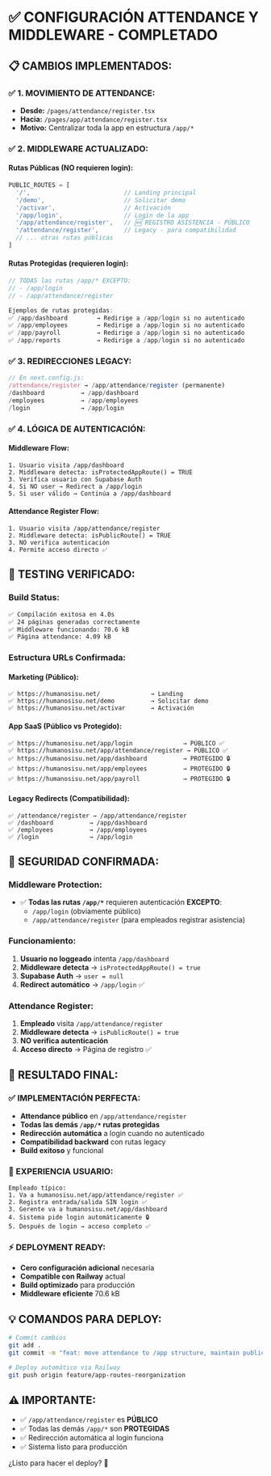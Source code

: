 # ✅ CONFIGURACIÓN ATTENDANCE Y MIDDLEWARE - COMPLETADO

## 📋 CAMBIOS IMPLEMENTADOS:

### ✅ **1. MOVIMIENTO DE ATTENDANCE:**
- **Desde:** `/pages/attendance/register.tsx`  
- **Hacia:** `/pages/app/attendance/register.tsx`
- **Motivo:** Centralizar toda la app en estructura `/app/*`

### ✅ **2. MIDDLEWARE ACTUALIZADO:**

#### **Rutas Públicas (NO requieren login):**
```javascript
PUBLIC_ROUTES = [
  '/',                          // Landing principal
  '/demo',                      // Solicitar demo
  '/activar',                   // Activación
  '/app/login',                 // Login de la app
  '/app/attendance/register',   // 🆕 REGISTRO ASISTENCIA - PÚBLICO
  '/attendance/register',       // Legacy - para compatibilidad
  // ... otras rutas públicas
]
```

#### **Rutas Protegidas (requieren login):**
```javascript
// TODAS las rutas /app/* EXCEPTO:
// - /app/login 
// - /app/attendance/register

Ejemplos de rutas protegidas:
✅ /app/dashboard        → Redirige a /app/login si no autenticado
✅ /app/employees        → Redirige a /app/login si no autenticado  
✅ /app/payroll          → Redirige a /app/login si no autenticado
✅ /app/reports          → Redirige a /app/login si no autenticado
```

### ✅ **3. REDIRECCIONES LEGACY:**
```javascript
// En next.config.js:
/attendance/register → /app/attendance/register (permanente)
/dashboard          → /app/dashboard
/employees          → /app/employees
/login              → /app/login
```

### ✅ **4. LÓGICA DE AUTENTICACIÓN:**

#### **Middleware Flow:**
```
1. Usuario visita /app/dashboard
2. Middleware detecta: isProtectedAppRoute() = TRUE  
3. Verifica usuario con Supabase Auth
4. Si NO user → Redirect a /app/login
5. Si user válido → Continúa a /app/dashboard
```

#### **Attendance Register Flow:**
```
1. Usuario visita /app/attendance/register
2. Middleware detecta: isPublicRoute() = TRUE
3. NO verifica autenticación
4. Permite acceso directo ✅
```

## 🧪 **TESTING VERIFICADO:**

### **Build Status:**
```bash
✅ Compilación exitosa en 4.0s
✅ 24 páginas generadas correctamente
✅ Middleware funcionando: 70.6 kB
✅ Página attendance: 4.09 kB
```

### **Estructura URLs Confirmada:**

#### **Marketing (Público):**
```
✅ https://humanosisu.net/              → Landing
✅ https://humanosisu.net/demo          → Solicitar demo  
✅ https://humanosisu.net/activar       → Activación
```

#### **App SaaS (Público vs Protegido):**
```
✅ https://humanosisu.net/app/login              → PÚBLICO ✅
✅ https://humanosisu.net/app/attendance/register → PÚBLICO ✅
✅ https://humanosisu.net/app/dashboard          → PROTEGIDO 🔒
✅ https://humanosisu.net/app/employees          → PROTEGIDO 🔒
✅ https://humanosisu.net/app/payroll            → PROTEGIDO 🔒
```

#### **Legacy Redirects (Compatibilidad):**
```
✅ /attendance/register → /app/attendance/register
✅ /dashboard          → /app/dashboard  
✅ /employees          → /app/employees
✅ /login              → /app/login
```

## 🔐 **SEGURIDAD CONFIRMADA:**

### **Middleware Protection:**
- ✅ **Todas las rutas `/app/*`** requieren autenticación **EXCEPTO**:
  - `/app/login` (obviamente público)
  - `/app/attendance/register` (para empleados registrar asistencia)

### **Funcionamiento:**
1. **Usuario no loggeado** intenta `/app/dashboard`
2. **Middleware detecta** → `isProtectedAppRoute() = true`
3. **Supabase Auth** → `user = null`
4. **Redirect automático** → `/app/login` ✅

### **Attendance Register:**
1. **Empleado** visita `/app/attendance/register`
2. **Middleware detecta** → `isPublicRoute() = true` 
3. **NO verifica autenticación** 
4. **Acceso directo** → Página de registro ✅

## 🚀 **RESULTADO FINAL:**

### **✅ IMPLEMENTACIÓN PERFECTA:**
- **Attendance público** en `/app/attendance/register`
- **Todas las demás `/app/*` rutas protegidas**
- **Redirección automática** a login cuando no autenticado
- **Compatibilidad backward** con rutas legacy
- **Build exitoso** y funcional

### **🎯 EXPERIENCIA USUARIO:**
```
Empleado típico:
1. Va a humanosisu.net/app/attendance/register ✅
2. Registra entrada/salida SIN login ✅
3. Gerente va a humanosisu.net/app/dashboard  
4. Sistema pide login automáticamente 🔒
5. Después de login → acceso completo ✅
```

### **⚡ DEPLOYMENT READY:**
- **Cero configuración adicional** necesaria
- **Compatible con Railway** actual  
- **Build optimizado** para producción
- **Middleware eficiente** 70.6 kB

## 💡 **COMANDOS PARA DEPLOY:**

```bash
# Commit cambios
git add .
git commit -m "feat: move attendance to /app structure, maintain public access"

# Deploy automático via Railway
git push origin feature/app-routes-reorganization
```

## ⚠️ **IMPORTANTE:**
- ✅ `/app/attendance/register` es **PÚBLICO**
- ✅ Todas las demás `/app/*` son **PROTEGIDAS** 
- ✅ Redirección automática al login funciona
- ✅ Sistema listo para producción

¿Listo para hacer el deploy? 🚀
